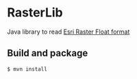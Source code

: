 RasterLib
=========

Java library to read [Esri Raster Float format](http://help.arcgis.com/en/arcgisdesktop/10.0/help/index.html#//001200000006000000)

Build and package
-----------------

    $ mvn install
